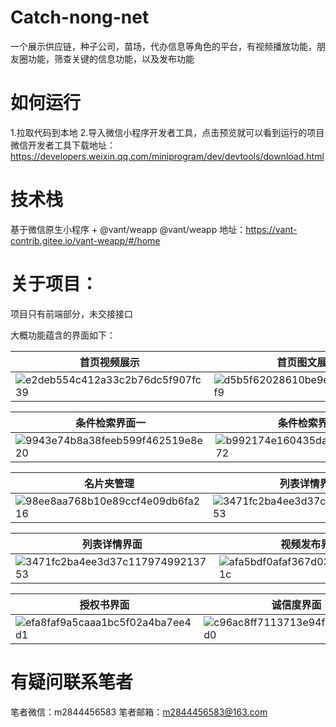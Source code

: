 # Catch-nong-net
一个展示供应链，种子公司，苗场，代办信息等角色的平台，有视频播放功能，朋友圈功能，筛查关键的信息功能，以及发布功能

# 如何运行

1.拉取代码到本地
2.导入微信小程序开发者工具，点击预览就可以看到运行的项目
微信开发者工具下载地址：https://developers.weixin.qq.com/miniprogram/dev/devtools/download.html

# 技术栈
基于微信原生小程序 + @vant/weapp
@vant/weapp 地址：https://vant-contrib.gitee.io/vant-weapp/#/home

# 关于项目：
项目只有前端部分，未交接接口

大概功能蕴含的界面如下：

| 首页视频展示 | 首页图文展示 | 协议勾选界面 | 注册界面 
| --- | --- | --- | --- |
| ![e2deb554c412a33c2b76dc5f907fc39](https://user-images.githubusercontent.com/97692288/231343767-4633ac94-1bf8-4cc1-ad6a-f84566fd6bfe.jpg) | ![d5b5f62028610be9eac9f549741f3f9](https://user-images.githubusercontent.com/97692288/231343796-e36e7f41-279f-4eae-b007-a4c165677f87.jpg) | ![fe1d994fe74a25b5dfd6ce7279818e8](https://user-images.githubusercontent.com/97692288/231348728-75a84a39-8d41-4f29-b8e6-d63a8349b0dd.jpg)|![a15220e29f3ef7b7248ea78c76a6b72](https://user-images.githubusercontent.com/97692288/231348768-01c19f4f-a209-4e46-8137-0e5e295eed2f.jpg) |

| 条件检索界面一 | 条件检索界面二 | 名片夹管理 | 列表详情界面 |
| --- | --- | --- | --- |
| ![9943e74b8a38feeb599f462519e8e20](https://user-images.githubusercontent.com/97692288/231348949-f6e73f13-0554-4f74-b84c-ad9a019e2c32.jpg) | ![b992174e160435dadb969ab43f14772](https://user-images.githubusercontent.com/97692288/231348997-27bedcc1-de1e-43fe-8415-43cfcb468873.jpg) | ![98ee8aa768b10e89ccf4e09db6fa216](https://user-images.githubusercontent.com/97692288/231349255-b26fc99a-dfd2-41fe-abec-4fec599a2011.jpg)| ![3471fc2ba4ee3d37c11797499213753](https://user-images.githubusercontent.com/97692288/231349330-ac563372-433c-43ae-adda-8ef0a793c8cc.jpg)|

| 名片夹管理 | 列表详情界面 | 列表界面 |图片发布界面 |
| --- | --- | --- | --- |
| ![98ee8aa768b10e89ccf4e09db6fa216](https://user-images.githubusercontent.com/97692288/231349255-b26fc99a-dfd2-41fe-abec-4fec599a2011.jpg)| ![3471fc2ba4ee3d37c11797499213753](https://user-images.githubusercontent.com/97692288/231349330-ac563372-433c-43ae-adda-8ef0a793c8cc.jpg)| ![0d85b91b196429d3dccbadf531b8159](https://user-images.githubusercontent.com/97692288/231349389-c032798d-5de7-41d8-b5bf-229964eff34f.jpg)|![98ee8aa768b10e89ccf4e09db6fa216](https://user-images.githubusercontent.com/97692288/231349255-b26fc99a-dfd2-41fe-abec-4fec599a2011.jpg)|

|  列表详情界面 | 视频发布界面 | 我的授权列表 | 我要授权列表 |
| --- | --- | --- | --- |
| ![3471fc2ba4ee3d37c11797499213753](https://user-images.githubusercontent.com/97692288/231349330-ac563372-433c-43ae-adda-8ef0a793c8cc.jpg)| ![afa5bdf0afaf367d0374d8a9875841c](https://user-images.githubusercontent.com/97692288/231349791-1855dd44-0d1c-4f60-a6f9-d7c825f44fea.jpg)|![cd567023b3ffbee90dd33632f84b134](https://user-images.githubusercontent.com/97692288/231350985-4d3fe752-0b6f-4104-8d97-f6d6b3aa214c.jpg)|![9e71d0ac04aae8d2243af5c259ae30c](https://user-images.githubusercontent.com/97692288/231351188-6475e697-5de9-4f4a-9b42-b92297ccdbca.jpg)|

|  授权书界面 |诚信度界面 | 实力界面 | 修改信息界面 |
| --- | --- | --- | --- |
|![efa8faf9a5caaa1bc5f02a4ba7ee4d1](https://user-images.githubusercontent.com/97692288/231351160-7722cdf1-1631-4b56-beb5-d186f1d12247.jpg)|![c96ac8ff7113713e94f4e802f1771d0](https://user-images.githubusercontent.com/97692288/231351370-9e78555c-239e-4e92-8bdf-a744335875b3.jpg)|![d294595822e0ac0ee1d697eec8e0e0d](https://user-images.githubusercontent.com/97692288/231351434-3a609e45-6af9-42fd-b460-d4795b998f41.jpg)|![dfde46d5a4474f15277d15a2e9bf224](https://user-images.githubusercontent.com/97692288/231351339-905cbe2a-fe69-402a-a663-63709baa55d6.jpg)|

# 有疑问联系笔者
笔者微信：m2844456583
笔者邮箱：m2844456583@163.com




